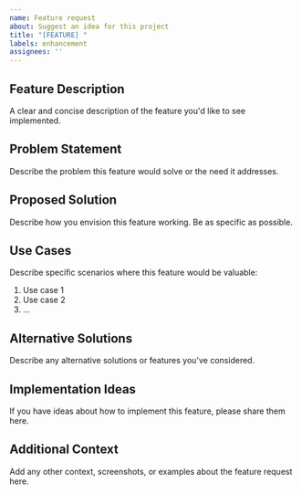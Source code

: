 ```yaml
---
name: Feature request
about: Suggest an idea for this project
title: "[FEATURE] "
labels: enhancement
assignees: ''
---
```


## Feature Description

A clear and concise description of the feature you'd like to see implemented.

## Problem Statement

Describe the problem this feature would solve or the need it addresses.

## Proposed Solution

Describe how you envision this feature working. Be as specific as possible.

## Use Cases

Describe specific scenarios where this feature would be valuable:

1. Use case 1
2. Use case 2
3. ...

## Alternative Solutions

Describe any alternative solutions or features you've considered.

## Implementation Ideas

If you have ideas about how to implement this feature, please share them here.

## Additional Context

Add any other context, screenshots, or examples about the feature request here.
